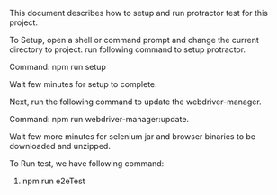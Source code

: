 This document describes how to setup and run protractor test for this project.


To Setup, open a shell or command prompt and change the current directory to project.
run following command to setup protractor.


Command: npm run setup


Wait few minutes for setup to complete.


Next, run the following command to update the webdriver-manager.


Command: npm run webdriver-manager:update.


Wait few more minutes for selenium jar and browser binaries to be downloaded and unzipped.


To Run test, we have following command:
 1) npm run e2eTest
 
